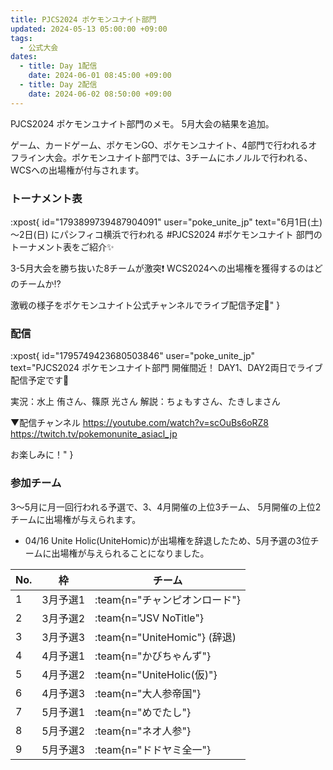 ```yaml
---
title: PJCS2024 ポケモンユナイト部門
updated: 2024-05-13 05:00:00 +09:00
tags:
  - 公式大会
dates:
  - title: Day 1配信
    date: 2024-06-01 08:45:00 +09:00
  - title: Day 2配信
    date: 2024-06-02 08:50:00 +09:00
---
```


PJCS2024 ポケモンユナイト部門のメモ。 5月大会の結果を追加。

<!-- more -->

ゲーム、カードゲーム、ポケモンGO、ポケモンユナイト、4部門で行われるオフライン大会。ポケモンユナイト部門では、3チームにホノルルで行われる、WCSへの出場権が付与されます。

### トーナメント表
:xpost{
  id="1793899739487904091"
  user="poke_unite_jp"
  text="6月1日(土)～2日(日) にパシフィコ横浜で行われる
#PJCS2024 #ポケモンユナイト 部門のトーナメント表をご紹介✨

3-5月大会を勝ち抜いた8チームが激突❗
WCS2024への出場権を獲得するのはどのチームか⁉

激戦の様子をポケモンユナイト公式チャンネルでライブ配信予定🎥"
}

### 配信
:xpost{
  id="1795749423680503846"
  user="poke_unite_jp"
  text="PJCS2024 ポケモンユナイト部門 開催間近！
DAY1、DAY2両日でライブ配信予定です🎥

実況：水上 侑さん、篠原 光さん
解説：ちょもすさん、たきしまさん

▼配信チャンネル
https://youtube.com/watch?v=scOuBs6oRZ8
https://twitch.tv/pokemonunite_asiacl_jp

お楽しみに！"
}

### 参加チーム

3〜5月に月一回行われる予選で、3、4月開催の上位3チーム、 5月開催の上位2チームに出場権が与えられます。

- 04/16 Unite Holic(UniteHomic)が出場権を辞退したため、5月予選の3位チームに出場権が与えられることになりました。

| No. | 枠         | チーム |
| --- | ---------- | ------ |
| 1 | 3月予選1 | :team{n="チャンピオンロード"} |
| 2 | 3月予選2 | :team{n="JSV NoTitle"} |
| 3 | 3月予選3 | :team{n="UniteHomic"} (辞退) |
| 4 | 4月予選1 | :team{n="かびちゃんず"} |
| 5 | 4月予選2 | :team{n="UniteHolic(仮)"} |
| 6 | 4月予選3 | :team{n="大人参帝国"} |
| 7 | 5月予選1 | :team{n="めでたし"} |
| 8 | 5月予選2 | :team{n="ネオ人参"} |
| 9 | 5月予選3 | :team{n="ドドヤミ全一"} |
